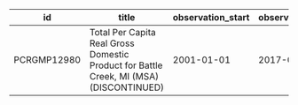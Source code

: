 | id          | title                                                                                  | observation_start   | observation_end   |
|-------------|----------------------------------------------------------------------------------------|---------------------|-------------------|
| PCRGMP12980 | Total Per Capita Real Gross Domestic Product for Battle Creek, MI (MSA) (DISCONTINUED) | 2001-01-01          | 2017-01-01        |